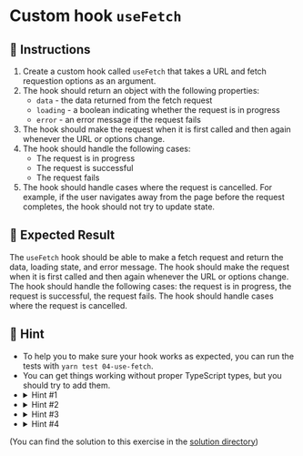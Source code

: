# Custom hook `useFetch`

## 📝 Instructions

1. Create a custom hook called `useFetch` that takes a URL and fetch requestion options as an argument.
2. The hook should return an object with the following properties:
   - `data` - the data returned from the fetch request
   - `loading` - a boolean indicating whether the request is in progress
   - `error` - an error message if the request fails
3. The hook should make the request when it is first called and then again whenever the URL or options change.
4. The hook should handle the following cases:
   - The request is in progress
   - The request is successful
   - The request fails
5. The hook should handle cases where the request is cancelled. For example, if the user navigates away from the page before the request completes, the hook should not try to update state.

## 🦉 Expected Result

The `useFetch` hook should be able to make a fetch request and return the data, loading state, and error message. The hook should make the request when it is first called and then again whenever the URL or options change. The hook should handle the following cases: the request is in progress, the request is successful, the request fails. The hook should handle cases where the request is cancelled.

## 🔎 Hint

- To help you to make sure your hook works as expected, you can run the tests with `yarn test 04-use-fetch`.
- You can get things working without proper TypeScript types, but you should try to add them.
- <details>
  <summary>Hint #1</summary>
    You can use the `useEffect` hook to run code when the component is mounted and when the component is updated.
  </details>
- <details>
  <summary>Hint #2</summary>
    You can use the `useState` hook to store the various states of the request.
  </details>
- <details>
  <summary>Hint #3</summary>
    See how we can use the `AbortController` to cancel a request: <https://developer.mozilla.org/en-US/docs/Web/API/AbortController>
  </details>
- <details>
  <summary>Hint #4</summary>
    See how we can handle errors in a fetch request: <https://developer.mozilla.org/en-US/docs/Web/API/Fetch_API/Using_Fetch#checking_that_the_fetch_was_successful>
  </details>

(You can find the solution to this exercise in the [solution directory](./solution/hook.ts))
